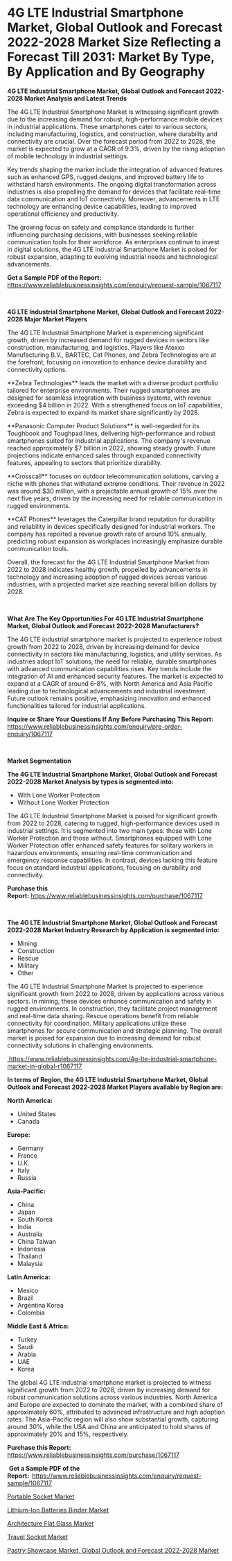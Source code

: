 <p><h1>4G LTE Industrial Smartphone Market, Global Outlook and Forecast 2022-2028 Market Size Reflecting a Forecast Till 2031: Market By Type, By Application and By Geography</h1></p><p><strong>4G LTE Industrial Smartphone Market, Global Outlook and Forecast 2022-2028 Market Analysis and Latest Trends</strong></p>
<p><p>The 4G LTE Industrial Smartphone Market is witnessing significant growth due to the increasing demand for robust, high-performance mobile devices in industrial applications. These smartphones cater to various sectors, including manufacturing, logistics, and construction, where durability and connectivity are crucial. Over the forecast period from 2022 to 2028, the market is expected to grow at a CAGR of 9.3%, driven by the rising adoption of mobile technology in industrial settings.</p><p>Key trends shaping the market include the integration of advanced features such as enhanced GPS, rugged designs, and improved battery life to withstand harsh environments. The ongoing digital transformation across industries is also propelling the demand for devices that facilitate real-time data communication and IoT connectivity. Moreover, advancements in LTE technology are enhancing device capabilities, leading to improved operational efficiency and productivity.</p><p>The growing focus on safety and compliance standards is further influencing purchasing decisions, with businesses seeking reliable communication tools for their workforce. As enterprises continue to invest in digital solutions, the 4G LTE Industrial Smartphone Market is poised for robust expansion, adapting to evolving industrial needs and technological advancements.</p></p>
<p><strong>Get a Sample PDF of the Report:&nbsp;</strong> <a href="https://www.reliablebusinessinsights.com/enquiry/request-sample/1067117?utm_campaign=1109&utm_medium=2&utm_source=Github&utm_content=ia&utm_term=04122024&utm_id=4g-lte-industrial-smartphone-market-global-outlook-and-forecast-2022-2028">https://www.reliablebusinessinsights.com/enquiry/request-sample/1067117</a></p>
<p>&nbsp;</p>
<p><strong>4G LTE Industrial Smartphone Market, Global Outlook and Forecast 2022-2028 Major Market Players</strong></p>
<p><p>The 4G LTE Industrial Smartphone Market is experiencing significant growth, driven by increased demand for rugged devices in sectors like construction, manufacturing, and logistics. Players like Atexxo Manufacturing B.V., BARTEC, Cat Phones, and Zebra Technologies are at the forefront, focusing on innovation to enhance device durability and connectivity options.</p><p>**Zebra Technologies** leads the market with a diverse product portfolio tailored for enterprise environments. Their rugged smartphones are designed for seamless integration with business systems, with revenue exceeding $4 billion in 2022. With a strengthened focus on IoT capabilities, Zebra is expected to expand its market share significantly by 2028.</p><p>**Panasonic Computer Product Solutions** is well-regarded for its Toughbook and Toughpad lines, delivering high-performance and robust smartphones suited for industrial applications. The company's revenue reached approximately $7 billion in 2022, showing steady growth. Future projections indicate enhanced sales through expanded connectivity features, appealing to sectors that prioritize durability.</p><p>**Crosscall** focuses on outdoor telecommunication solutions, carving a niche with phones that withstand extreme conditions. Their revenue in 2022 was around $30 million, with a projectable annual growth of 15% over the next five years, driven by the increasing need for reliable communication in rugged environments.</p><p>**CAT Phones** leverages the Caterpillar brand reputation for durability and reliability in devices specifically designed for industrial workers. The company has reported a revenue growth rate of around 10% annually, predicting robust expansion as workplaces increasingly emphasize durable communication tools.</p><p>Overall, the forecast for the 4G LTE Industrial Smartphone Market from 2022 to 2028 indicates healthy growth, propelled by advancements in technology and increasing adoption of rugged devices across various industries, with a projected market size reaching several billion dollars by 2028.</p></p>
<p>&nbsp;</p>
<p><strong>What Are The Key Opportunities For 4G LTE Industrial Smartphone Market, Global Outlook and Forecast 2022-2028 Manufacturers?</strong></p>
<p><p>The 4G LTE industrial smartphone market is projected to experience robust growth from 2022 to 2028, driven by increasing demand for device connectivity in sectors like manufacturing, logistics, and utility services. As industries adopt IoT solutions, the need for reliable, durable smartphones with advanced communication capabilities rises. Key trends include the integration of AI and enhanced security features. The market is expected to expand at a CAGR of around 6-8%, with North America and Asia Pacific leading due to technological advancements and industrial investment. Future outlook remains positive, emphasizing innovation and enhanced functionalities tailored for industrial applications.</p></p>
<p><strong>Inquire or Share Your Questions If Any Before Purchasing This Report:</strong> <a href="https://www.reliablebusinessinsights.com/enquiry/pre-order-enquiry/1067117?utm_campaign=1109&utm_medium=2&utm_source=Github&utm_content=ia&utm_term=04122024&utm_id=4g-lte-industrial-smartphone-market-global-outlook-and-forecast-2022-2028">https://www.reliablebusinessinsights.com/enquiry/pre-order-enquiry/1067117</a></p>
<p>&nbsp;</p>
<p><strong>Market Segmentation</strong></p>
<p><strong>The 4G LTE Industrial Smartphone Market, Global Outlook and Forecast 2022-2028 Market Analysis by types is segmented into:</strong></p>
<p><ul><li>With Lone Worker Protection</li><li>Without Lone Worker Protection</li></ul></p>
<p><p>The 4G LTE Industrial Smartphone Market is poised for significant growth from 2022 to 2028, catering to rugged, high-performance devices used in industrial settings. It is segmented into two main types: those with Lone Worker Protection and those without. Smartphones equipped with Lone Worker Protection offer enhanced safety features for solitary workers in hazardous environments, ensuring real-time communication and emergency response capabilities. In contrast, devices lacking this feature focus on standard industrial applications, focusing on durability and connectivity.</p></p>
<p><strong>Purchase this Report:&nbsp;</strong><a href="https://www.reliablebusinessinsights.com/purchase/1067117?utm_campaign=1109&utm_medium=2&utm_source=Github&utm_content=ia&utm_term=04122024&utm_id=4g-lte-industrial-smartphone-market-global-outlook-and-forecast-2022-2028">https://www.reliablebusinessinsights.com/purchase/1067117</a></p>
<p>&nbsp;</p>
<p><strong>The 4G LTE Industrial Smartphone Market, Global Outlook and Forecast 2022-2028 Market Industry Research by Application is segmented into:</strong></p>
<p><ul><li>Mining</li><li>Construction</li><li>Rescue</li><li>Military</li><li>Other</li></ul></p>
<p><p>The 4G LTE Industrial Smartphone Market is projected to experience significant growth from 2022 to 2028, driven by applications across various sectors. In mining, these devices enhance communication and safety in rugged environments. In construction, they facilitate project management and real-time data sharing. Rescue operations benefit from reliable connectivity for coordination. Military applications utilize these smartphones for secure communication and strategic planning. The overall market is poised for expansion due to increasing demand for robust connectivity solutions in challenging environments.</p></p>
<p><a href="https://www.reliablebusinessinsights.com/4g-lte-industrial-smartphone-market-in-global-r1067117?utm_campaign=1109&utm_medium=2&utm_source=Github&utm_content=ia&utm_term=04122024&utm_id=4g-lte-industrial-smartphone-market-global-outlook-and-forecast-2022-2028">&nbsp;https://www.reliablebusinessinsights.com/4g-lte-industrial-smartphone-market-in-global-r1067117</a></p>
<p><strong>In terms of Region, the 4G LTE Industrial Smartphone Market, Global Outlook and Forecast 2022-2028 Market Players available by Region are:</strong></p>
<p>
    <p> <strong> North America: </strong>
        <ul>
            <li>United States</li>
            <li>Canada</li>
        </ul>
        </p> 
    <p> <strong> Europe: </strong>
        <ul>
            <li>Germany</li>
            <li>France</li>
            <li>U.K.</li>
            <li>Italy</li>
            <li>Russia</li>
        </ul>
        </p> 
    <p> <strong> Asia-Pacific: </strong>
        <ul>
            <li>China</li>
            <li>Japan</li>
            <li>South Korea</li>
            <li>India</li>
            <li>Australia</li>
            <li>China Taiwan</li>
            <li>Indonesia</li>
            <li>Thailand</li>
            <li>Malaysia</li>
        </ul>
        </p> 
    <p> <strong> Latin America: </strong>
        <ul>
            <li>Mexico</li>
            <li>Brazil</li>
            <li>Argentina Korea</li>
            <li>Colombia</li>
        </ul>
        </p> 
    <p> <strong> Middle East & Africa: </strong>
        <ul>
            <li>Turkey</li>
            <li>Saudi</li>
            <li>Arabia</li>
            <li>UAE</li>
            <li>Korea</li>
        </ul>
    </p>
    </p>
<p><p>The global 4G LTE industrial smartphone market is projected to witness significant growth from 2022 to 2028, driven by increasing demand for robust communication solutions across various industries. North America and Europe are expected to dominate the market, with a combined share of approximately 60%, attributed to advanced infrastructure and high adoption rates. The Asia-Pacific region will also show substantial growth, capturing around 30%, while the USA and China are anticipated to hold shares of approximately 20% and 15%, respectively.</p></p>
<p><strong>Purchase this Report: </strong><a href="https://www.reliablebusinessinsights.com/purchase/1067117?utm_campaign=1109&utm_medium=2&utm_source=Github&utm_content=ia&utm_term=04122024&utm_id=4g-lte-industrial-smartphone-market-global-outlook-and-forecast-2022-2028">https://www.reliablebusinessinsights.com/purchase/1067117</a></p>
<p>&nbsp;<strong>Get a Sample PDF of the Report:&nbsp;&nbsp;</strong><a href="https://www.reliablebusinessinsights.com/enquiry/request-sample/1067117?utm_campaign=1109&utm_medium=2&utm_source=Github&utm_content=ia&utm_term=04122024&utm_id=4g-lte-industrial-smartphone-market-global-outlook-and-forecast-2022-2028">https://www.reliablebusinessinsights.com/enquiry/request-sample/1067117</a></p>
<p><strong></strong></p>
<p><p><a href="https://www.linkedin.com/pulse/portable-socket-market-regional-outlook-competition-2024-2031-midac?utm_campaign=1109&utm_medium=2&utm_source=Github&utm_content=ia&utm_term=04122024&utm_id=4g-lte-industrial-smartphone-market-global-outlook-and-forecast-2022-2028">Portable Socket Market</a></p><p><a href="https://issuu.com/reportprime-2/docs/lithium-ion-batteries-binder-market-size-2030.pptx?utm_campaign=1109&utm_medium=2&utm_source=Github&utm_content=ia&utm_term=04122024&utm_id=4g-lte-industrial-smartphone-market-global-outlook-and-forecast-2022-2028">Lithium-Ion Batteries Binder Market</a></p><p><a href="https://issuu.com/reportprime-2/docs/architecture-flat-glass-market-size-2030.pptx?utm_campaign=1109&utm_medium=2&utm_source=Github&utm_content=ia&utm_term=04122024&utm_id=4g-lte-industrial-smartphone-market-global-outlook-and-forecast-2022-2028">Architecture Flat Glass Market</a></p><p><a href="https://www.linkedin.com/pulse/travel-socket-market-revolution-size-share-emerging-trends-phfjf?utm_campaign=1109&utm_medium=2&utm_source=Github&utm_content=ia&utm_term=04122024&utm_id=4g-lte-industrial-smartphone-market-global-outlook-and-forecast-2022-2028">Travel Socket Market</a></p><p><a href="https://github.com/wileonie19657/Market-Research-Report-List-1/blob/main/pastry-showcase-market-global-outlook-and-forecast-2022-2028-market.md?utm_campaign=1109&utm_medium=2&utm_source=Github&utm_content=ia&utm_term=04122024&utm_id=4g-lte-industrial-smartphone-market-global-outlook-and-forecast-2022-2028">Pastry Showcase Market, Global Outlook and Forecast 2022-2028 Market</a></p></p>